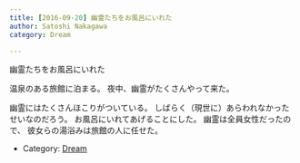 ```yaml
---
title: [2016-09-20] 幽霊たちをお風呂にいれた
author: Satoshi Nakagawa
category: Dream

---
```


幽霊たちをお風呂にいれた

 温泉のある旅館に泊まる。
夜中、幽霊がたくさんやって来た。

 幽霊にはたくさんほこりがついている。
しばらく（現世に）あらわれなかったせいなのだろう。
お風呂にいれてあげることにした。
幽霊は全員女性だったので、
彼女らの湯浴みは旅館の人に任せた。

- Category: [Dream](https://merapano.github.io/categories.html#Dream)

